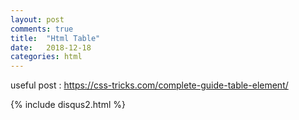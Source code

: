 ```yaml
---
layout: post
comments: true
title:  "Html Table"
date:   2018-12-18
categories: html
---
```


useful post : https://css-tricks.com/complete-guide-table-element/

{% include disqus2.html %}
